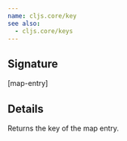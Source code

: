 ```yaml
---
name: cljs.core/key
see also:
  - cljs.core/keys
---
```


## Signature
[map-entry]


## Details

Returns the key of the map entry.
